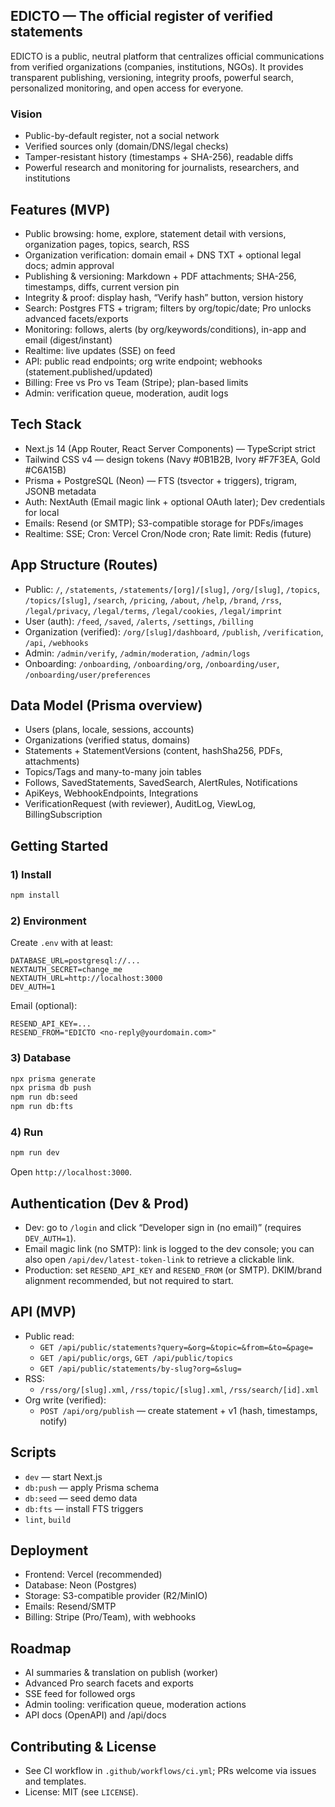 ## EDICTO — The official register of verified statements

EDICTO is a public, neutral platform that centralizes official communications from verified organizations (companies, institutions, NGOs). It provides transparent publishing, versioning, integrity proofs, powerful search, personalized monitoring, and open access for everyone.

### Vision
- Public-by-default register, not a social network
- Verified sources only (domain/DNS/legal checks)
- Tamper-resistant history (timestamps + SHA-256), readable diffs
- Powerful research and monitoring for journalists, researchers, and institutions

## Features (MVP)
- Public browsing: home, explore, statement detail with versions, organization pages, topics, search, RSS
- Organization verification: domain email + DNS TXT + optional legal docs; admin approval
- Publishing & versioning: Markdown + PDF attachments; SHA-256, timestamps, diffs, current version pin
- Integrity & proof: display hash, “Verify hash” button, version history
- Search: Postgres FTS + trigram; filters by org/topic/date; Pro unlocks advanced facets/exports
- Monitoring: follows, alerts (by org/keywords/conditions), in-app and email (digest/instant)
- Realtime: live updates (SSE) on feed
- API: public read endpoints; org write endpoint; webhooks (statement.published/updated)
- Billing: Free vs Pro vs Team (Stripe); plan-based limits
- Admin: verification queue, moderation, audit logs

## Tech Stack
- Next.js 14 (App Router, React Server Components) — TypeScript strict
- Tailwind CSS v4 — design tokens (Navy #0B1B2B, Ivory #F7F3EA, Gold #C6A15B)
- Prisma + PostgreSQL (Neon) — FTS (tsvector + triggers), trigram, JSONB metadata
- Auth: NextAuth (Email magic link + optional OAuth later); Dev credentials for local
- Emails: Resend (or SMTP); S3-compatible storage for PDFs/images
- Realtime: SSE; Cron: Vercel Cron/Node cron; Rate limit: Redis (future)

## App Structure (Routes)
- Public: `/`, `/statements`, `/statements/[org]/[slug]`, `/org/[slug]`, `/topics`, `/topics/[slug]`, `/search`, `/pricing`, `/about`, `/help`, `/brand`, `/rss`, `/legal/privacy`, `/legal/terms`, `/legal/cookies`, `/legal/imprint`
- User (auth): `/feed`, `/saved`, `/alerts`, `/settings`, `/billing`
- Organization (verified): `/org/[slug]/dashboard`, `/publish`, `/verification`, `/api`, `/webhooks`
- Admin: `/admin/verify`, `/admin/moderation`, `/admin/logs`
- Onboarding: `/onboarding`, `/onboarding/org`, `/onboarding/user`, `/onboarding/user/preferences`

## Data Model (Prisma overview)
- Users (plans, locale, sessions, accounts)
- Organizations (verified status, domains)
- Statements + StatementVersions (content, hashSha256, PDFs, attachments)
- Topics/Tags and many-to-many join tables
- Follows, SavedStatements, SavedSearch, AlertRules, Notifications
- ApiKeys, WebhookEndpoints, Integrations
- VerificationRequest (with reviewer), AuditLog, ViewLog, BillingSubscription

## Getting Started
### 1) Install
```bash
npm install
```

### 2) Environment
Create `.env` with at least:
```
DATABASE_URL=postgresql://...
NEXTAUTH_SECRET=change_me
NEXTAUTH_URL=http://localhost:3000
DEV_AUTH=1
```
Email (optional):
```
RESEND_API_KEY=...
RESEND_FROM="EDICTO <no-reply@yourdomain.com>"
```

### 3) Database
```bash
npx prisma generate
npx prisma db push
npm run db:seed
npm run db:fts
```

### 4) Run
```bash
npm run dev
```
Open `http://localhost:3000`.

## Authentication (Dev & Prod)
- Dev: go to `/login` and click “Developer sign in (no email)” (requires `DEV_AUTH=1`).
- Email magic link (no SMTP): link is logged to the dev console; you can also open `/api/dev/latest-token-link` to retrieve a clickable link.
- Production: set `RESEND_API_KEY` and `RESEND_FROM` (or SMTP). DKIM/brand alignment recommended, but not required to start.

## API (MVP)
- Public read:
  - `GET /api/public/statements?query=&org=&topic=&from=&to=&page=`
  - `GET /api/public/orgs`, `GET /api/public/topics`
  - `GET /api/public/statements/by-slug?org=&slug=`
- RSS:
  - `/rss/org/[slug].xml`, `/rss/topic/[slug].xml`, `/rss/search/[id].xml`
- Org write (verified):
  - `POST /api/org/publish` — create statement + v1 (hash, timestamps, notify)

## Scripts
- `dev` — start Next.js
- `db:push` — apply Prisma schema
- `db:seed` — seed demo data
- `db:fts` — install FTS triggers
- `lint`, `build`

## Deployment
- Frontend: Vercel (recommended)
- Database: Neon (Postgres)
- Storage: S3-compatible provider (R2/MinIO)
- Emails: Resend/SMTP
- Billing: Stripe (Pro/Team), with webhooks

## Roadmap
- AI summaries & translation on publish (worker)
- Advanced Pro search facets and exports
- SSE feed for followed orgs
- Admin tooling: verification queue, moderation actions
- API docs (OpenAPI) and /api/docs

## Contributing & License
- See CI workflow in `.github/workflows/ci.yml`; PRs welcome via issues and templates.
- License: MIT (see `LICENSE`).
